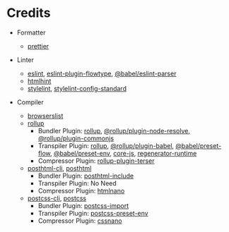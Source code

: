 # Credits

- Formatter
	- [prettier](https://github.com/prettier/prettier/)

- Linter
	- [eslint](https://github.com/eslint/eslint/), [eslint-plugin-flowtype](https://github.com/gajus/eslint-plugin-flowtype/), [@babel/eslint-parser](https://github.com/babel/babel/tree/main/eslint/babel-eslint-parser/)
	- [htmlhint](https://github.com/HTMLHint/HTMLHint/)
	- [stylelint](https://github.com/stylelint/stylelint/), [stylelint-config-standard](https://github.com/stylelint/stylelint-config-standard/)

- Compiler
	- [browserslist](https://github.com/browserslist/browserslist/)
	- [rollup](https://github.com/rollup/rollup/)
		- Bundler Plugin: [rollup](https://github.com/rollup/rollup/), [@rollup/plugin-node-resolve](https://github.com/rollup/plugins/tree/master/packages/node-resolve/), [@rollup/plugin-commonjs](https://github.com/rollup/plugins/tree/master/packages/commonjs/)
		- Transpiler Plugin: [rollup](https://github.com/rollup/rollup/), [@rollup/plugin-babel](https://github.com/rollup/plugins/tree/master/packages/babel/), [@babel/preset-flow](https://github.com/babel/babel/tree/main/packages/babel-preset-flow/), [@babel/preset-env](https://github.com/babel/babel/tree/main/packages/babel-preset-env/), [core-js](https://github.com/zloirock/core-js/), [regenerator-runtime](https://github.com/facebook/regenerator/tree/main/packages/runtime/)
		- Compressor Plugin: [rollup-plugin-terser](https://github.com/TrySound/rollup-plugin-terser/)
	- [posthtml-cli](https://github.com/posthtml/posthtml-cli/), [posthtml](https://github.com/posthtml/posthtml/)
		- Bundler Plugin: [posthtml-include](https://github.com/posthtml/posthtml-include/)
		- Transpiler Plugin: No Need
		- Compressor Plugin: [htmlnano](https://github.com/posthtml/htmlnano/)
	- [postcss-cli](https://github.com/postcss/postcss-cli/), [postcss](https://github.com/postcss/postcss/)
		- Bundler Plugin: [postcss-import](https://github.com/postcss/postcss-import/)
		- Transpiler Plugin: [postcss-preset-env](https://github.com/csstools/postcss-plugins/tree/main/plugin-packs/postcss-preset-env/)
		- Compressor Plugin: [cssnano](https://github.com/cssnano/cssnano/)
